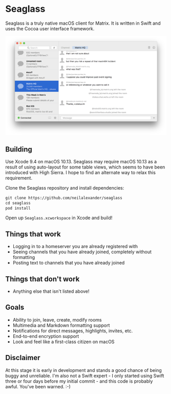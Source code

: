 # Seaglass

Seaglass is a truly native macOS client for Matrix. It is written in Swift and
uses the Cocoa user interface framework.

![Screenshot of Seaglass](image.png)

## Building

Use Xcode 9.4 on macOS 10.13. Seaglass may require macOS 10.13 as a result of
using auto-layout for some table views, which seems to have been introduced with
High Sierra. I hope to find an alternate way to relax this requirement.

Clone the Seaglass repository and install dependencies:
```
git clone https://github.com/neilalexander/seaglass
cd seaglass
pod install
```
Open up `Seaglass.xcworkspace` in Xcode and build!

## Things that work

- Logging in to a homeserver you are already registered with
- Seeing channels that you have already joined, completely without formatting
- Posting text to channels that you have already joined

## Things that don't work

- Anything else that isn't listed above!

## Goals

- Ability to join, leave, create, modify rooms
- Multimedia and Markdown formatting support
- Notifications for direct messages, highlights, invites, etc.
- End-to-end encryption support
- Look and feel like a first-class citizen on macOS

## Disclaimer

At this stage it is early in development and stands a good chance of being buggy
and unreliable. I'm also not a Swift expert - I only started using Swift three
or four days before my initial commit - and this code is probably awful. You've
been warned. :-)
